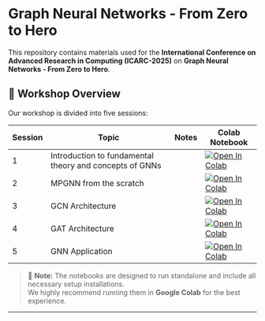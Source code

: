 # **Graph Neural Networks - From Zero to Hero**

This repository contains materials used for the **International Conference on Advanced Research in Computing (ICARC-2025)** on **Graph Neural Networks - From Zero to Hero**.

## 📌 Workshop Overview

Our workshop is divided into five sessions:

| Session | Topic | Notes | Colab Notebook |
|---------|------------------------------------|--------|----------------|
| 1 | Introduction to fundamental theory and concepts of GNNs | | [![Open In Colab](https://colab.research.google.com/assets/colab-badge.svg)](https://colab.research.google.com/drive/1dMpYBM49XwMrFzwg-pFEIFd7oeZM_DfE?usp=sharing) |
| 2 | MPGNN from the scratch | | [![Open In Colab](https://colab.research.google.com/assets/colab-badge.svg)](https://colab.research.google.com/drive/1ARvYScDoATR1TGAzSuP146fFLXf1Ektd?usp=sharing) |
| 3 | GCN Architecture |  | [![Open In Colab](https://colab.research.google.com/assets/colab-badge.svg)](https://colab.research.google.com/drive/14psKVM8z11BCLsyJt5iu9svynZgzZXIH?usp=sharing) |
| 4 | GAT Architecture |  | [![Open In Colab](https://colab.research.google.com/assets/colab-badge.svg)](https://colab.research.google.com/drive/1thBwQBijbx5x7oQJMDluhT8Rpu9KFK9o?usp=sharing) |
| 5 | GNN Application | | [![Open In Colab](https://colab.research.google.com/assets/colab-badge.svg)](https://colab.research.google.com/drive/1GIrwKJCs9hOAHQf9teW0RsNQfx3E1tF8?usp=sharing) |

> 📌 **Note:** The notebooks are designed to run standalone and include all necessary setup installations.  
> We highly recommend running them in **Google Colab** for the best experience.

---
<!-- [🔗 Link](#) -->